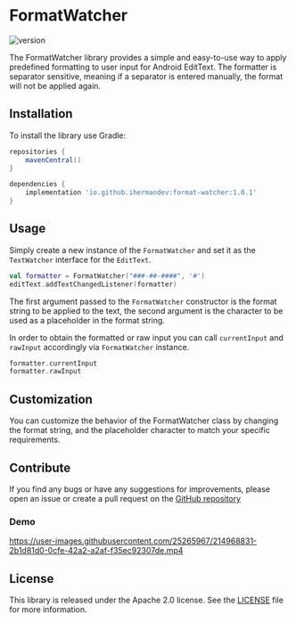 # FormatWatcher
![version](https://img.shields.io/badge/format--watcher-v1.0.1-blue)

The FormatWatcher library provides a simple and easy-to-use way to apply predefined formatting to user 
input for Android EditText. The formatter is separator sensitive, meaning if a separator is entered 
manually, the format will not be applied again.
## Installation
To install the library use Gradle:

```groovy
repositories {
    mavenCentral()
}

dependencies {
    implementation 'io.github.ihermandev:format-watcher:1.0.1'
}
```
## Usage
Simply create a new instance of the `FormatWatcher` and set it as the `TextWatcher` interface for 
the `EditText`.
```kotlin
val formatter = FormatWatcher("###-##-####", '#')
editText.addTextChangedListener(formatter)
```
The first argument passed to the `FormatWatcher` constructor is the format string to be applied to the 
text, the second argument is the character to be used as a placeholder in the format string.

In order to obtain the formatted or raw input you can call `currentInput` and `rawInput` accordingly
via `FormatWatcher` instance.
```kotlin
formatter.currentInput
formatter.rawInput
```
## Customization
You can customize the behavior of the FormatWatcher class by changing the format string, and the 
placeholder character to match your specific requirements.
## Contribute
If you find any bugs or have any suggestions for improvements, please open an issue or create a pull
request on the [GitHub repository](https://github.com/ihermandev/format-watcher)
### Demo

https://user-images.githubusercontent.com/25265967/214968831-2b1d81d0-0cfe-42a2-a2af-f35ec92307de.mp4

## License
This library is released under the Apache 2.0 license. See the [LICENSE](https://github.com/ihermandev/FormatWatcher/blob/master/LICENSE.md) file for more information.

